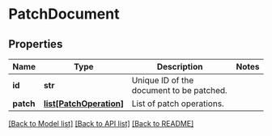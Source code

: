 # PatchDocument

## Properties
Name | Type | Description | Notes
------------ | ------------- | ------------- | -------------
**id** | **str** | Unique ID of the document to be patched. | 
**patch** | [**list[PatchOperation]**](PatchOperation.md) | List of patch operations. | 

[[Back to Model list]](../README.md#documentation-for-models) [[Back to API list]](../README.md#documentation-for-api-endpoints) [[Back to README]](../README.md)


